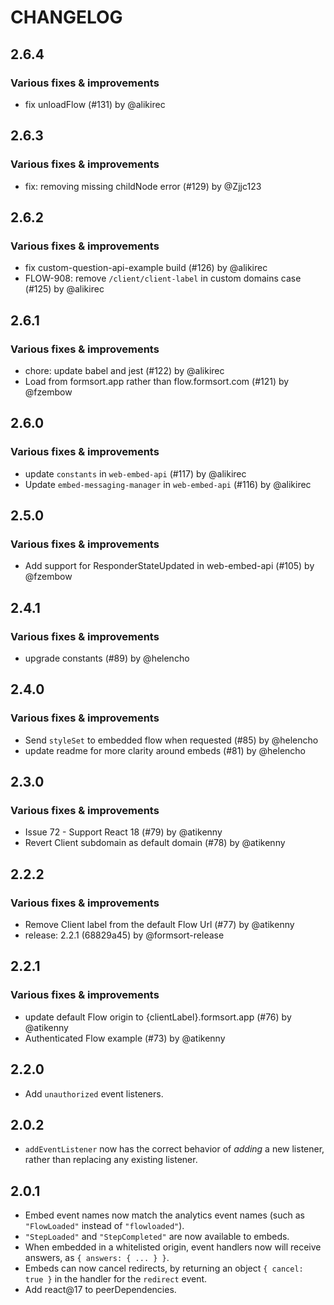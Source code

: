 # CHANGELOG

## 2.6.4

### Various fixes & improvements

- fix unloadFlow (#131) by @alikirec

## 2.6.3

### Various fixes & improvements

- fix: removing missing childNode error (#129) by @Zjjc123

## 2.6.2

### Various fixes & improvements

- fix custom-question-api-example build (#126) by @alikirec
- FLOW-908: remove `/client/client-label` in custom domains case (#125) by @alikirec

## 2.6.1

### Various fixes & improvements

- chore: update babel and jest (#122) by @alikirec
- Load from formsort.app rather than flow.formsort.com (#121) by @fzembow

## 2.6.0

### Various fixes & improvements

- update `constants` in `web-embed-api` (#117) by @alikirec
- Update `embed-messaging-manager` in `web-embed-api` (#116) by @alikirec

## 2.5.0

### Various fixes & improvements

- Add support for ResponderStateUpdated in web-embed-api (#105) by @fzembow

## 2.4.1

### Various fixes & improvements

- upgrade constants (#89) by @helencho

## 2.4.0

### Various fixes & improvements

- Send `styleSet` to embedded flow when requested (#85) by @helencho
- update readme for more clarity around embeds (#81) by @helencho

## 2.3.0

### Various fixes & improvements

- Issue 72 - Support React 18 (#79) by @atikenny
- Revert Client subdomain as default domain (#78) by @atikenny

## 2.2.2

### Various fixes & improvements

- Remove Client label from the default Flow Url (#77) by @atikenny
- release: 2.2.1 (68829a45) by @formsort-release

## 2.2.1

### Various fixes & improvements

- update default Flow origin to {clientLabel}.formsort.app (#76) by @atikenny
- Authenticated Flow example (#73) by @atikenny

## 2.2.0

- Add `unauthorized` event listeners.

## 2.0.2

- `addEventListener` now has the correct behavior of _adding_ a new listener, rather than replacing any existing listener.

## 2.0.1

- Embed event names now match the analytics event names (such as `"FlowLoaded"` instead of `"flowloaded"`).
- `"StepLoaded"` and `"StepCompleted"` are now available to embeds.
- When embedded in a whitelisted origin, event handlers now will receive answers, as `{ answers: { ... } }`.
- Embeds can now cancel redirects, by returning an object `{ cancel: true }` in the handler for the `redirect` event.
- Add react@17 to peerDependencies.
